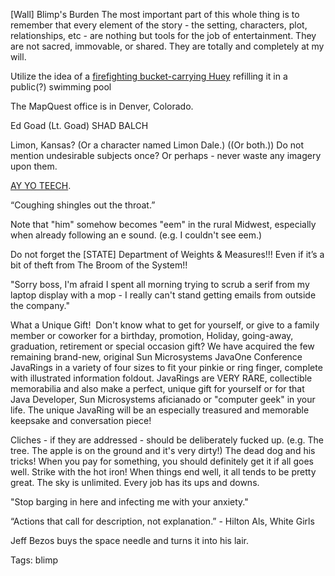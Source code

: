 [Wall] Blimp's Burden
The most important part of this whole thing is to remember that every element of the story - the setting, characters, plot, relationships, etc - are nothing but tools for the job of entertainment. They are not sacred, immovable, or shared. They are totally and completely at my will.

Utilize the idea of a [firefighting bucket-carrying Huey](https://www.facebook.com/AsphaltApostle/posts/10208901035981251) refilling it in a public(?) swimming pool 

The MapQuest office is in Denver, Colorado.

Ed Goad (Lt. Goad)
SHAD BALCH

Limon, Kansas? (Or a character named Limon Dale.) ((Or both.))
Do not mention undesirable subjects once? Or perhaps - never waste any imagery upon them.

[AY YO TEECH](https://www.evernote.com/shard/s36/nl/4017180/63d5949c-046a-4e06-9481-0649c73d04e9).

“Coughing shingles out the throat.”

Note that "him" somehow becomes "eem" in the rural Midwest, especially when already following an e sound. (e.g. I couldn't see eem.)

Do not forget the [STATE] Department of Weights & Measures!!! Even if it’s a bit of theft from The Broom of the System!!

"Sorry boss, I'm afraid I spent all morning trying to scrub a serif from my laptop display with a mop - I really can't stand getting emails from outside the company."

What a Unique Gift!  Don't know what to get for yourself, or give to a family member or coworker for a birthday, promotion, Holiday, going-away, graduation, retirement or special occasion gift? We have acquired the few remaining brand-new, original Sun Microsystems JavaOne Conference JavaRings in a variety of four sizes to fit your pinkie or ring finger, complete with illustrated information foldout. JavaRings are VERY RARE, collectible memorabilia and also make a perfect, unique gift for yourself or for that Java Developer, Sun Microsystems aficianado or "computer geek" in your life. The unique JavaRing will be an especially treasured and memorable keepsake and conversation piece!

Cliches - if they are addressed - should be deliberately fucked up. (e.g. The tree. The apple is on the ground and it's very dirty!)
The dead dog and his tricks!
When you pay for something, you should definitely get it if all goes well.
Strike with the hot iron!
When things end well, it all tends to be pretty great.
The sky is unlimited.
Every job has its ups and downs.

"Stop barging in here and infecting me with your anxiety."

“Actions that call for description, not explanation.” - Hilton Als, White Girls

Jeff Bezos buys the space needle and turns it into his lair.

Tags:
  blimp